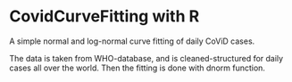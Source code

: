 # CovidCurveFitting with R

A simple normal and log-normal curve fitting of daily CoViD cases.

The data is taken from WHO-database, and is cleaned-structured for daily cases all over the world. Then the fitting is done with dnorm function.

